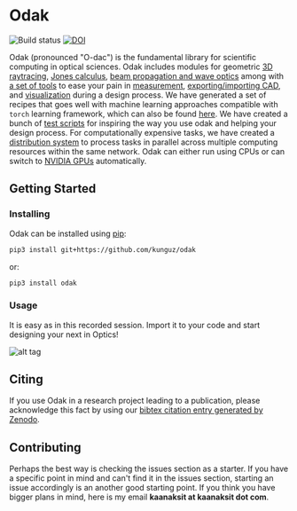 # Odak
![Build status](https://travis-ci.com/kunguz/odak.svg?branch=master)
[![DOI](https://zenodo.org/badge/3987171.svg)](https://zenodo.org/badge/latestdoi/3987171)

Odak (pronounced "O-dac") is the fundamental library for scientific computing in optical sciences. Odak includes modules for geometric [3D raytracing](odak/raytracing/), [Jones calculus](odak/jones), [beam propagation and wave optics](odak/wave) among with [a set of tools](odak/tools) to ease your pain in [measurement](odak/measurement), [exporting/importing CAD](odak/tools/asset.py), and [visualization](odak/visualize) during a design process. We have generated a set of recipes that goes well with machine learning approaches compatible with `torch` learning framework, which can also be found [here](odak/learn). We have created a bunch of [test scripts](test/) for inspiring the way you use odak and helping your design process. For computationally expensive tasks, we have created a [distribution system](odak/manager) to process tasks in parallel across multiple computing resources within the same network. Odak can either run using CPUs or can switch to [NVIDIA GPUs](odak/__init__.py#L8) automatically.

## Getting Started

### Installing
Odak can be installed using [pip](https://pypi.org/project/pip):

```bash
pip3 install git+https://github.com/kunguz/odak
```

or:

```bash
pip3 install odak
```

### Usage
It is easy as in this recorded session. Import it to your code and start designing your next in Optics!

![alt tag](example.gif)

## Citing
If you use Odak in a research project leading to a publication, please acknowledge this fact by using our [bibtex citation entry generated by Zenodo](https://zenodo.org/record/5035579).

## Contributing
Perhaps the best way is checking the issues section as a starter. If you have a specific point in mind and can't find it in the issues section, starting an issue accordingly is an another good starting point. If you think you have bigger plans in mind, here is my email **kaanaksit at kaanaksit dot com**.
